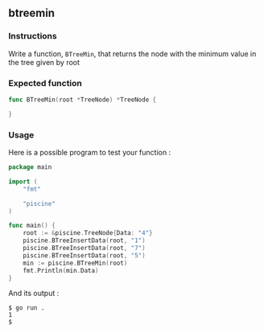 ## btreemin

### Instructions

Write a function, `BTreeMin`, that returns the node with the minimum value in the tree given by root

### Expected function

```go
func BTreeMin(root *TreeNode) *TreeNode {

}
```

### Usage

Here is a possible program to test your function :

```go
package main

import (
	"fmt"

	"piscine"
)

func main() {
	root := &piscine.TreeNode{Data: "4"}
	piscine.BTreeInsertData(root, "1")
	piscine.BTreeInsertData(root, "7")
	piscine.BTreeInsertData(root, "5")
	min := piscine.BTreeMin(root)
	fmt.Println(min.Data)
}
```

And its output :

```console
$ go run .
1
$
```
